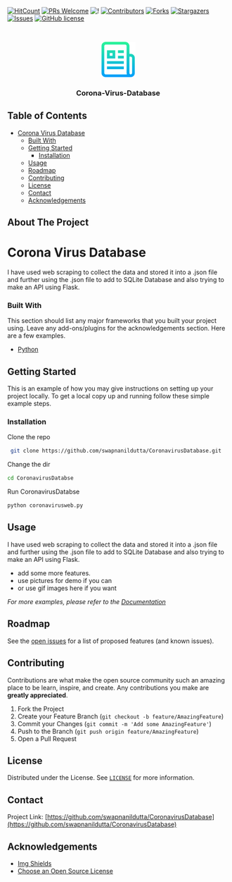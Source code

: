 [![HitCount](http://hits.dwyl.com/swapnanildutta/CoronavirusDatabase.svg)](http://hits.dwyl.com/swapnanildutta/CoronavirusDatabase)
[![PRs Welcome](https://img.shields.io/badge/PRs-welcome-brightgreen.svg?style=flat-square)](http://makeapullrequest.com)
![!](https://img.shields.io/github/repo-size/swapnanildutta/CoronavirusDatabase)
[![Contributors][contributors-shield]][contributors-url]
[![Forks][forks-shield]][forks-url]
[![Stargazers][stars-shield]][stars-url]
[![Issues][issues-shield]][issues-url]
[![GitHub license](https://img.shields.io/github/license/swapnanildutta/CoronavirusDatabase)](https://github.com/swapnanildutta/CoronavirusDatabase)

<!-- PROJECT LOGO -->
<br />
<p align="center">
  <a href="https://github.com/swapnanildutta/CoronavirusDatabase">
    <img src="assets/logo-readme.png" alt="Logo" width="80" height="80">
  </a>
  <h3 align="center">Corona-Virus-Database</h3>
</p>

<!-- TABLE OF CONTENTS -->

## Table of Contents

- [Corona Virus Database](#corona-virus-database)
    - [Built With](#built-with)
  - [Getting Started](#getting-started)
    - [Installation](#installation)
  - [Usage](#usage)
  - [Roadmap](#roadmap)
  - [Contributing](#contributing)
  - [License](#license)
  - [Contact](#contact)
  - [Acknowledgements](#acknowledgements)

<!-- ABOUT THE PROJECT -->

## About The Project

<p align="center">
  <a href="https://github.com/swapnanildutta/CoronavirusDatabase">
    <!-- You can add logo for your CoronaVirus -->
    <!-- <img src="" alt="Logo" width="100" height="100"> -->
  </a>
</p>

# Corona Virus Database

I have used web scraping to collect the data and stored it into a .json file and further using the .json file to add to SQLite Database and also trying to make an API using Flask.

### Built With

This section should list any major frameworks that you built your project using. Leave any add-ons/plugins for the acknowledgements section. Here are a few examples.

- [Python](https://www.python.org/)

<!-- GETTING STARTED -->

## Getting Started

This is an example of how you may give instructions on setting up your project locally.
To get a local copy up and running follow these simple example steps.

### Installation

Clone the repo

```sh
 git clone https://github.com/swapnanildutta/CoronavirusDatabase.git
```

Change the dir

```sh
cd CoronavirusDatabse
```

<!-- You can change the cmd if you want -->

Run CoronavirusDatabse

```sh
python coronavirusweb.py
```

<!-- USAGE EXAMPLES -->

## Usage

I have used web scraping to collect the data and stored it into a .json file and further using the .json file to add to SQLite Database and also trying to make an API using Flask.

- add some more features.
- use pictures for demo if you can
- or use gif images here if you want

<!-- Here you can add documentation link for the more user-understanble -->

_For more examples, please refer to the [Documentation]()_

<!-- ROADMAP -->

## Roadmap

See the [open issues](https://github.com/swapnanildutta/CoronavirusDatabase) for a list of proposed features (and known issues).

<!-- CONTRIBUTING -->

## Contributing

Contributions are what make the open source community such an amazing place to be learn, inspire, and create. Any contributions you make are **greatly appreciated**.

1. Fork the Project
2. Create your Feature Branch (`git checkout -b feature/AmazingFeature`)
3. Commit your Changes (`git commit -m 'Add some AmazingFeature'`)
4. Push to the Branch (`git push origin feature/AmazingFeature`)
5. Open a Pull Request

<!-- LICENSE -->

## License

<!-- Here you can add license link  -->

Distributed under the License. See [`LICENSE`](https://choosealicense.com/licenses/mit/) for more information.

<!-- CONTACT -->

## Contact

Project Link: [https://github.com/swapnanildutta/CoronavirusDatabase](https://github.com/swapnanildutta/CoronavirusDatabase)

<!-- ACKNOWLEDGEMENTS -->

## Acknowledgements

- [Img Shields](https://shields.io)
- [Choose an Open Source License](https://choosealicense.com)

<!-- MARKDOWN LINKS & IMAGES -->
<!-- https://www.markdownguide.org/basic-syntax/#reference-style-links -->

[contributors-shield]: https://img.shields.io/github/contributors/swapnanildutta/CoronavirusDatabase.svg?style=flat
[contributors-url]: https://github.com/swapnanildutta/CoronavirusDatabase/graphs/contributors
[forks-shield]: https://img.shields.io/github/forks/swapnanildutta/CoronavirusDatabase.svg?style=flat
[forks-url]: https://github.com/swapnanildutta/CoronavirusDatabase/network/members
[stars-shield]: https://img.shields.io/github/stars/swapnanildutta/CoronavirusDatabase.svg?style=flat
[stars-url]: https://github.com/swapnanildutta/CoronavirusDatabase/stargazers
[issues-shield]: https://img.shields.io/github/issues/swapnanildutta/CoronavirusDatabase.svg?style=flat
[issues-url]: https://github.com/swapnanildutta/CoronavirusDatabase/issues

